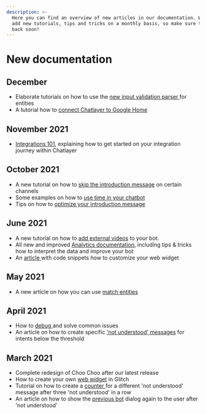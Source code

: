 ```yaml
---
description: >-
  Here you can find an overview of new articles in our documentation. We try to
  add new tutorials, tips and tricks on a monthly basis, so make sure to come
  back soon!
---
```


# New documentation

## December

* Elaborate tutorials on how to use the [new input validation parser ](https://docs.chatlayer.ai/bot-answers/dialog-state/user-input-bot-dialog#entity-input-type)for entities&#x20;
* A tutorial how to [connect Chatlayer to Google Home](https://docs.chatlayer.ai/channels/google-assistant)

## November 2021

* [Integrations 101](https://docs.chatlayer.ai/integrations/integrations-101), explaining how to get started on your integration journey within Chatlayer

## October 2021

* A new tutorial on how to [skip the introduction message](https://docs.chatlayer.ai/tutorials-1/skip-introduction-message) on certain channels&#x20;
* Some examples on how to [use time in your chatbot](broken-reference)
* Tips on how to [optimize your introduction message](https://docs.chatlayer.ai/tutorials-1/skip-introduction-message#optimize-your-introduction-further)

## June 2021

* A new tutorial on how to [add external videos](https://docs.chatlayer.ai/tips-and-best-practices/solving-bot-issues/3.-media-upload-not-working) to your bot.
* All new and improved [Analytics documentation](https://docs.chatlayer.ai/bot-answers/analytics), including tips & tricks how to interpret the data and improve your bot
* An [article ](https://docs.chatlayer.ai/channels/webwidget/customize-web-widget)with code snippets how to customize your web widget

## May 2021

* A new article on how you can use [match entities](../../understanding-users/natural-language-processing-nlp/synonym-entities/how-to-use-match-entities.md)

## April 2021

* How to [debug ](https://docs.chatlayer.ai/tips-and-best-practices/solving-bot-issues)and solve common issues
* An article on how to create specific ['not understood' messages](https://docs.chatlayer.ai/tips-and-best-practices/not-understood-bot-dialog/intent-recognition-below-threshold) for intents below the threshold

## March 2021

* Complete redesign of Choo Choo after our latest release&#x20;
* How to create your own [web widget](https://docs.chatlayer.ai/tutorials-1/web-widget-demo-page) in Glitch&#x20;
* Tutorial on how to create a [counter ](https://docs.chatlayer.ai/tips-and-best-practices/not-understood-bot-dialog/not-understood-counter)for a different 'not understood' message after three 'not understood' in a row
* An article on how to show the [previous bot](https://docs.chatlayer.ai/tips-and-best-practices/not-understood-bot-dialog/go-to-previous-bot-dialog) dialog again to the user after 'not understood'

